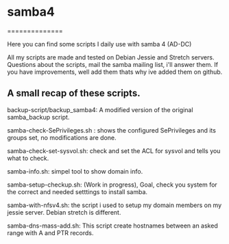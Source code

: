 # samba4
==============

Here you can find some scripts I daily use with samba 4 (AD-DC) 


All my scripts are made and tested on Debian Jessie and Stretch servers.
Questions about the scripts, mail the samba mailing list, i'll answer them.
If you have improvements, well add them thats why ive added them on github.

A small recap of these scripts.
----------------
backup-script/backup_samba4: A modified version of the original samba_backup script.

samba-check-SePrivileges.sh : shows the configured SePrivileges and its groups set, no modifications are done.

samba-check-set-sysvol.sh: check and set the ACL for sysvol and tells you what to check.

samba-info.sh: simpel tool to show domain info.

samba-setup-checkup.sh: (Work in progress), Goal, check you system for the correct and needed setttings to install samba.

samba-with-nfsv4.sh: the script i used to setup my domain members on my jessie server. Debian stretch is different.

samba-dns-mass-add.sh: This script create hostnames between an asked range with A and PTR records. 
